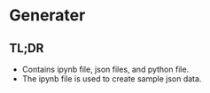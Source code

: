 # Generater

## TL;DR
* Contains ipynb file, json files, and python file.
* The ipynb file is used to create sample json data.

